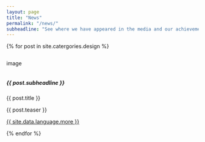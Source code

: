 ```yaml
---
layout: page
title: "News"
permalink: "/news/"
subheadline: "See where we have appeared in the media and our achievements"
---
```

{% for post in site.catergories.design %}
    <div class="row">
        <div class="small-1 column">
            <p>image</p>
        </div>
        <div class="small-12 column">
            <h5>{{ post.subheadline }}</h5>
            <p>{{ post.title }}</p>
            <p>{{ post.teaser }}</p>
            <p><a class="button tiny radius" href="{{ site.url }}{{ site.baseurl }}{{ post.url }}">{{ site.data.language.more }}</a></p>
        </div>
    </div>
{% endfor %}
